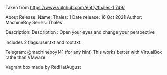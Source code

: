 Taken from https://www.vulnhub.com/entry/thales-1,749/ 

About Release:
    Name: Thales: 1
    Date release: 16 Oct 2021
    Author: MachineBoy
    Series: Thales

Description:
Description : Open your eyes and change your perspective

includes 2 flags:user.txt and root.txt.

Telegram: @machineboy141 (for any hint)
This works better with VIrtualBox rathe than VMware

Vagrant box made by RedHatAugust
